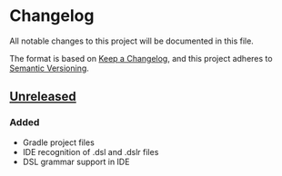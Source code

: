# Changelog

All notable changes to this project will be documented in this file.

The format is based on [Keep a Changelog](https://keepachangelog.com/en/1.1.0/),
and this project adheres to [Semantic Versioning](https://semver.org/spec/v2.0.0.html).

## [Unreleased]

### Added

- Gradle project files
- IDE recognition of .dsl and .dslr files
- DSL grammar support in IDE

[unreleased]: https://github.com/Kelavandoril/Drools-DSL-Plugin/compare/main...develop